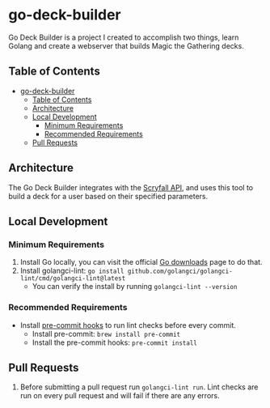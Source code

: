 # go-deck-builder

Go Deck Builder is a project I created to accomplish two things, learn Golang and create a webserver that builds Magic the Gathering decks.

## Table of Contents
* [go-deck-builder](#go-deck-builder)
  * [Table of Contents](#table-of-contents)
  * [Architecture](#architecture)
  * [Local Development](#local-development)
    * [Minimum Requirements](#minimum-requirements)
    * [Recommended Requirements](#recommended-requirements)
  * [Pull Requests](#pull-requests)

## Architecture

The Go Deck Builder integrates with the [Scryfall API](https://scryfall.com/docs/api), and uses this tool to build a deck for a user based on their specified parameters.

## Local Development

### Minimum Requirements

1. Install Go locally, you can visit the official [Go downloads](https://golang.org/dl/) page to do that.
2. Install golangci-lint: `go install github.com/golangci/golangci-lint/cmd/golangci-lint@latest`
    - You can verify the install by running `golangci-lint --version`

### Recommended Requirements

* Install [pre-commit hooks](https://pre-commit.com/) to run lint checks before every commit.
  * Install pre-commit: `brew install pre-commit`
  * Install the pre-commit hooks: `pre-commit install`

## Pull Requests

1. Before submitting a pull request run `golangci-lint run`. Lint checks are run on every pull request and will fail if there are any errors.
